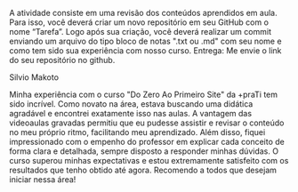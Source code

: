 A atividade consiste em uma revisão dos conteúdos aprendidos em aula. Para isso,
você deverá criar um novo repositório em seu GitHub com o nome “Tarefa”. Logo 
após sua criação, você deverá realizar um commit enviando um arquivo do tipo 
bloco de notas ".txt ou .md" com seu nome e como tem sido sua experiência com 
nosso curso.
Entrega: Me envie o link do seu repositório no github.



Silvio Makoto

Minha experiência com o curso "Do Zero Ao Primeiro Site" da +praTi tem sido incrível.
Como novato na área, estava buscando uma didática agradável e encontrei exatamente 
isso nas aulas. A vantagem das videoaulas gravadas permitiu que eu pudesse assistir e
revisar o conteúdo no meu próprio ritmo, facilitando meu aprendizado. Além disso, 
fiquei impressionado com o empenho do professor em explicar cada conceito de forma 
clara e detalhada, sempre disposto a responder minhas dúvidas. O curso superou minhas
expectativas e estou extremamente satisfeito com os resultados que tenho obtido até 
agora. Recomendo a todos que desejam iniciar nessa área!